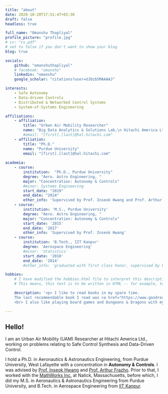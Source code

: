 ```yaml
---
title: "about"
date: 2020-10-20T17:51:47+03:30
draft: false
headless: true

full_name: "Omanshu Thapliyal"
profile_picture: "profile.jpg"
# cv: "cv.pdf"
# set to false if you don't want to show your blog
blog: true

socials:
    github: "omanshuthapliyal"
    # facebook: "omanshu"
    linkedin: "omanshu"
    google_scholar: "citations?user=UJOzb5MAAAAJ"

interests:
    - Safe Autonomy 
    - Data-driven Controls
    - Distributed & Networked Control Systems
    - System-of-Systems Engineering

affiliations:
    - affiliation:
        title: "Urban Air Mobility Researcher"
        name: "Big Data Analytics & Solutions Lab,\n Hitachi America Ltd."
        #email: "[first].[last]@hal.hitachi.com"
    - affiliation:
        title: "Ph.D."
        name: "Purdue University"
        email: "[first].[last]@hal.hitachi.com"
    
academia:
    - course:
        institution:  "Ph.D., Purdue University"
        degree: "Aero. Astro Engineering, "
        major: "Concentration: Autonomy & Controls"
        #minor: Systems Engineering
        start_date: "2019"
        end_date: "2024"
        other_info: 'Supervised by Prof. Inseok Hwang and Prof. Arthur Frazho'
    - course:
        institution: 'M.S., Purdue University'
        degree: "Aero. Astro Engineering, "
        major: "Concentration: Autonomy & Controls"
        start_date: '2015'
        end_date: '2017'
        other_info: 'Supervised by Prof. Inseok Hwang'
    - course:
        institution: 'B.Tech., IIT Kanpur'
        degree: 'Aerospace Engineering'
        #minor: 'Statistics'
        start_date: '2010'
        end_date: '2014'
        #other_info: 'graduated with first class honor, supervised by Prof.  Cool!'

hobbies:
    # I have modified the hobbies.html file to interpret this description field as HTML text by including "safeHTML". 
    # This means, this text is to be written in HTML -- for example, to insert link, do NOT use [link text](url), but use <a href="url">link text</a> instead.

    description: '<p> I like to read books in my spare time. 
    The last recommendable book I read was <a href="https://www.goodreads.com/book/show/196618871-1177-b-c">1177 B.C.</a> At the moment I am reading <a href="https://www.goodreads.com/book/show/51199750-some-assembly-required"> Some Assembly Required </a> and <a href="https://www.goodreads.com/book/show/60658614-the-joy-of-abstraction">Joy of Abstraction</a>. 
    <br> I also like playing board games and Dungeons & Dragons with my party. <s>I am currently trying to level up my Half - Elf Bard</s> RIP, Rye Bread. I love live music and am generally into progressive rock. I also play a little myself. Friends often find me playing my guitar or ukulele before I am forced to shut down. I also play some video games from time to time. If I really want to waste a day, I fire up a game of Sid Meier’s Civilization (V over VI; eagerly waiting for VII). </p>'

---
```


## Hello!


I am an Urban Air Mobility (UAM) Researcher at Hitachi America Ltd., working on problems relating to Safe Control Synthesis and Data-Driven Control.

I hold a Ph.D. in Aeronautics & Astronautics Engineering, from Purdue University, West Lafayette with a concentration in **Autonomy & Controls**. 
I was advised by [Prof. Inseok Hwang](https://engineering.purdue.edu/AAE/people/ptProfile?resource_id=1403) and [Prof. Arthur Frazho](https://engineering.purdue.edu/AAE/people/ptProfile?resource_id=1339). Prior to that, I worked with the [MathWorks Inc.](https://www.mathworks.com) at Natick, Massachusetts, before which, I did my M.S. in Aeronautics & Astronautics Engineering from Purdue University, and B.Tech. in Aerospace Engineering from [IIT Kanpur](https://www.iitk.ac.in/aero/).
